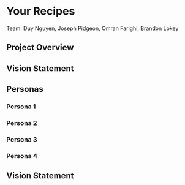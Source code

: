 # Your Recipes
Team: Duy Nguyen, Joseph Pidgeon, Omran Farighi, Brandon Lokey

## Project Overview

## Vision Statement

## Personas

### Persona 1

### Persona 2

### Persona 3

### Persona 4

## Vision Statement
